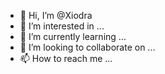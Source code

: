 - 👋 Hi, I’m @Xiodra
- 👀 I’m interested in ...
- 🌱 I’m currently learning ...
- 💞️ I’m looking to collaborate on ...
- 📫 How to reach me ...

<!---
Xiodra/Xiodra is a ✨ special ✨ repository because its `README.md` (this file) appears on your GitHub profile.
You can click the Preview link to take a look at your changes.
--->
